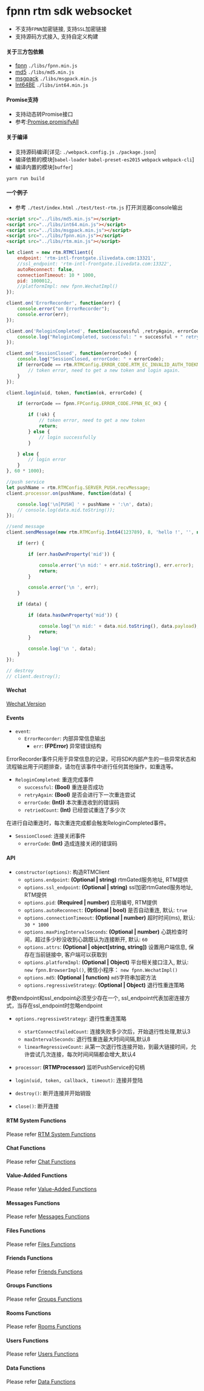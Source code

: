 # fpnn rtm sdk websocket #

* 不支持`FPNN`加密链接, 支持`SSL`加密链接
* 支持源码方式接入, 支持自定义构建

#### 关于三方包依赖 ####
* [fpnn](https://github.com/highras/fpnn-sdk-webjs) `./libs/fpnn.min.js`
* [md5](https://github.com/emn178/js-md5) `./libs/md5.min.js`
* [msgpack](https://github.com/kawanet/msgpack-lite) `./libs/msgpack.min.js`
* [Int64BE](https://github.com/kawanet/int64-buffer) `./libs/int64.min.js`

#### Promise支持 ####
* 支持动态转Promise接口
* 参考:[Promise.promisifyAll](http://bluebirdjs.com/docs/api/promise.promisifyall.html)

#### 关于编译 ####
* 支持源码编译[详见: `./webpack.config.js` `./package.json`]
* 编译依赖的模块[`babel-loader` `babel-preset-es2015` `webpack` `webpack-cli`]
* 编译内置的模块[`buffer`]
```
yarn run build
```

#### 一个例子 ####
* 参考 `./test/index.html` `./test/test-rtm.js` 打开浏览器console输出

```html
<script src="../libs/md5.min.js"></script>
<script src="../libs/int64.min.js"></script>
<script src="../libs/msgpack.min.js"></script>
<script src="../libs/fpnn.min.js"></script>
<script src="../libs/rtm.min.js"></script>
```

```javascript
let client = new rtm.RTMClient({ 
    endpoint: 'rtm-intl-frontgate.ilivedata.com:13321',
    //ssl_endpoint: 'rtm-intl-frontgate.ilivedata.com:13322',
    autoReconnect: false,
    connectionTimeout: 10 * 1000,
    pid: 1000012,
    //platformImpl: new fpnn.WechatImpl()
});

client.on('ErrorRecorder', function(err) {
    console.error("on ErrorRecorder");
    console.error(err);
});

client.on('ReloginCompleted', function(successful ,retryAgain, errorCode, retriedCount) {
    console.log("ReloginCompleted, successful: " + successful + " retryAgain: " + retryAgain + " errorCode: " + errorCode + " retriedCount: " + retriedCount);
});

client.on('SessionClosed', function(errorCode) {
    console.log("SessionClosed, errorCode: " + errorCode);
    if (errorCode == rtm.RTMConfig.ERROR_CODE.RTM_EC_INVALID_AUTH_TOEKN) {
        // token error, need to get a new token and login again.
    }
});

client.login(uid, token, function(ok, errorCode) {

    if (errorCode == fpnn.FPConfig.ERROR_CODE.FPNN_EC_OK) {

        if (!ok) {
            // token error, need to get a new token
            return;
        } else {
            // login successfully
        }

    } else {
        // login error
    }
}, 60 * 1000);

//push service
let pushName = rtm.RTMConfig.SERVER_PUSH.recvMessage;
client.processor.on(pushName, function(data) {

    console.log('\n[PUSH] ' + pushName + ':\n', data);
    // console.log(data.mid.toString());
});

//send message 
client.sendMessage(new rtm.RTMConfig.Int64(123789), 8, 'hello !', '', new rtm.RTMConfig.Int64(0), 10 * 1000, function(err, data) {

    if (err) {

        if (err.hasOwnProperty('mid')) {

            console.error('\n mid:' + err.mid.toString(), err.error);
            return;
        }

        console.error('\n ', err);
    }

    if (data) {

        if (data.hasOwnProperty('mid')) {

            console.log('\n mid:' + data.mid.toString(), data.payload);
            return;
        }

        console.log('\n ', data);
    }
});

// destroy
// client.destroy();
```

#### Wechat ####
[Wechat Version](README-WECHAT.md)

#### Events ####

* `event`:
    * `ErrorRecorder`: 内部异常信息输出
        * `err`: **(FPError)** 异常错误结构
    
ErrorRecorder事件只用于异常信息的记录，可将SDK内部产生的一些异常状态和流程输出用于问题排查，请勿在该事件中进行任何其他操作，如重连等。

* `ReloginCompleted`: 重连完成事件
    * `successful`: **(Bool)** 重连是否成功
    * `retryAgain`: **(Bool)** 是否会进行下一次重连尝试
    * `errorCode`: **(Int))** 本次重连收到的错误码
    * `retriedCount`: **(Int)** 已经尝试重连了多少次

在进行自动重连时，每次重连完成都会触发ReloginCompleted事件。

* `SessionClosed`: 连接关闭事件
    * `errorCode`: **(Int)** 造成连接关闭的错误码

#### API ####
* `constructor(options)`: 构造RTMClient
    * `options.endpoint`: **(Optional | string)** rtmGated服务地址, RTM提供
    * `options.ssl_endpoint`: **(Optional | string)** ssl加密rtmGated服务地址, RTM提供
    * `options.pid`: **(Required | number)** 应用编号, RTM提供
    * `options.autoReconnect`: **(Optional | bool)** 是否自动重连, 默认: `true`
    * `options.connectionTimeout`: **(Optional | number)** 超时时间(ms), 默认: `30 * 1000`
    * `options.maxPingIntervalSeconds`: **(Optional | number)** 心跳检查时间，超过多少秒没收到心跳既认为连接断开, 默认: `60`
    * `options.attrs`: **(Optional | object[string, string])** 设置用户端信息, 保存在当前链接中, 客户端可以获取到
    * `options.platformImpl`: **(Optional | Object)** 平台相关接口注入, 默认: `new fpnn.BrowserImpl()`, 微信小程序： `new fpnn.WechatImpl()`
    * `options.md5`: **(Optional | function)** `md5`字符串加密方法
    * `options.regressiveStrategy`: **(Optional | Object)** 退行性重连策略

参数endpoint和ssl_endpoint必须至少存在一个, ssl_endpoint代表加密连接方式，当存在ssl_endpoint时忽略endpoint

* `options.regressiveStrategy`: 退行性重连策略
    * `startConnectFailedCount`: 连接失败多少次后，开始退行性处理,默认3
    * `maxIntervalSeconds`: 退行性重连最大时间间隔,默认8
    * `linearRegressiveCount`: 从第一次退行性连接开始，到最大链接时间，允许尝试几次连接，每次时间间隔都会增大,默认4

* `processor`: **(RTMProcessor)** 监听PushService的句柄

* `login(uid, token, callback, timeout)`: 连接并登陆 

* `destroy()`: 断开连接并开始销毁

* `close()`: 断开连接

#### RTM System Functions

Please refer [RTM System Functions](docs/System.md)

#### Chat Functions

Please refer [Chat Functions](docs/Chat.md)

#### Value-Added Functions

Please refer [Value-Added Functions](docs/ValueAdded.md)

#### Messages Functions

Please refer [Messages Functions](docs/Messages.md)

#### Files Functions

Please refer [Files Functions](docs/Files.md)

#### Friends Functions

Please refer [Friends Functions](docs/Friends.md)

#### Groups Functions

Please refer [Groups Functions](docs/Groups.md)

#### Rooms Functions

Please refer [Rooms Functions](docs/Rooms.md)

#### Users Functions

Please refer [Users Functions](docs/Users.md)

#### Data Functions

Please refer [Data Functions](docs/Data.md)
